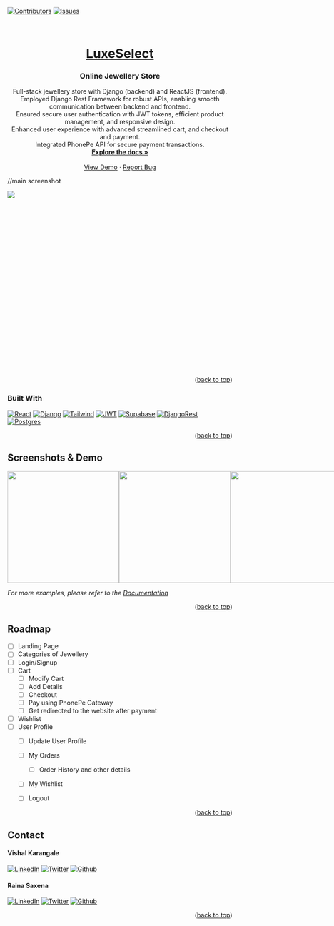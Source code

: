 <a name="readme-top"></a>

[![Contributors][contributors-shield]][contributors-url]
[![Issues][issues-shield]][issues-url]



<!-- PROJECT LOGO -->
<br />
<div align="center">
  <a href="https://github.com/rainasaxena/ecomm">
    <h1>LuxeSelect</h1>
  </a>

<h3 align="center">Online Jewellery Store</h3>

  <p align="center">
Full-stack jewellery store with Django (backend) and ReactJS (frontend).<br>
Employed Django Rest Framework for robust APIs, enabling smooth communication between backend
and frontend.<br>
Ensured secure user authentication with JWT tokens, efficient product management, and responsive
design.<br>
Enhanced user experience with advanced streamlined cart, and checkout and payment.<br>
Integrated PhonePe API for secure payment transactions.
    <br />
    <a href="https://documenter.getpostman.com/view/30992765/2s9YeEcCC3"><strong>Explore the docs »</strong></a>
    <br />
    <br />
    <a href="https://luxeselect.vercel.app/">View Demo</a>
    ·
    <a href="https://github.com/rainasaxena/ecomm/issues">Report Bug</a>
  </p>
</div>




<!-- ABOUT THE PROJECT -->
//main screenshot

<div style="height:400px; width:600px; align-items:center; justify-content:center;">
    <img src="https://github.com/rainasaxena/Ecomm/assets/100672165/67395449-4f83-4872-b916-39ac3b5ce442" />
</div>

<p align="right">(<a href="#readme-top">back to top</a>)</p>



### Built With

[![React][React.js]][React-url]
[![Django][Django]][Django-url]
[![Tailwind][Tailwind]][Tailwind-url]
[![JWT][JWT]][JWT-url]
[![Supabase][Supabase]][Supabase-url]
[![DjangoRest][DjangoRest]][Supabase-url]
[![Postgres][Postgres]][Supabase-url]



<p align="right">(<a href="#readme-top">back to top</a>)</p>


<!-- USAGE EXAMPLES -->
##  Screenshots & Demo

<div style="display: flex; flex-direction: row;">
    <img src="https://github.com/rainasaxena/Ecomm/assets/100672165/dc760a22-b72e-42d3-b9c6-0841607c41bb" width="250" />
    <img src="images/git-hooks.webp" width="250" />
    <img src="images/python-tab.webp" width="250" />
</div>



_For more examples, please refer to the [Documentation](https://documenter.getpostman.com/view/30992765/2s9YeEcCC3)_

<p align="right">(<a href="#readme-top">back to top</a>)</p>



<!-- ROADMAP -->
## Roadmap

- [ ] Landing Page
- [ ] Categories of Jewellery
- [ ] Login/Signup
- [ ] Cart
    - [ ] Modify Cart
    - [ ] Add Details
    - [ ] Checkout
    - [ ] Pay using PhonePe Gateway
    - [ ] Get redirected to the website after payment
- [ ] Wishlist
- [ ] User Profile
    - [ ] Update User Profile
    - [ ] My Orders
        - [ ] Order History and other details
    - [ ] My Wishlist
    - [ ] Logout


<p align="right">(<a href="#readme-top">back to top</a>)</p>


<!-- CONTACT -->
## Contact

#### Vishal Karangale
[![LinkedIn][linkedin-shield]][linkedin-url-vishal]
[![Twitter][twitter-shield]][twitter-url-vishal]
[![Github][github-shield]][github-url-vishal]

#### Raina Saxena
[![LinkedIn][linkedin-shield]][linkedin-url-raina]
[![Twitter][twitter-shield]][twitter-url-raina]
[![Github][github-shield]][github-url-raina]


<p align="right">(<a href="#readme-top">back to top</a>)</p>


<!-- MARKDOWN LINKS & IMAGES -->
<!-- https://www.markdownguide.org/basic-syntax/#reference-style-links -->
[contributors-shield]: https://img.shields.io/github/contributors/rainasaxena/ecomm.svg?style=for-the-badge
[contributors-url]: https://github.com/rainasaxena/ecomm/graphs/contributors

[issues-shield]: https://img.shields.io/github/issues/rainasaxena/ecomm.svg?style=for-the-badge
[issues-url]: https://github.com/rainasaxena/ecomm/issues


[linkedin-shield]: https://img.shields.io/badge/-LinkedIn-black.svg?style=for-the-badge&logo=linkedin&colorB=555
[twitter-shield]: https://img.shields.io/badge/-twitter-black.svg?style=for-the-badge&logo=twitter&colorB=555
[github-shield]: https://img.shields.io/badge/-github-black.svg?style=for-the-badge&logo=github&colorB=555

[linkedin-url-vishal]: https://www.linkedin.com/in/vishal-karangale/
[linkedin-url-raina]: https://www.linkedin.com/in/imrainasaxena/
[twitter-url-vishal]:https://twitter.com/KarangaleVishal
[twitter-url-raina]:https://twitter.com/Raina1Saxena
[github-url-vishal]:https://github.com/vishalrk1
[github-url-raina]:https://github.com/rainasaxena

<!--[product-screenshot]: images/screenshot.png-->



[React.js]: https://img.shields.io/badge/React-20232A?style=for-the-badge&logo=react
[Django]: https://img.shields.io/badge/Django-20232B?style=for-the-badge&logo=django
[Postgres]: https://img.shields.io/badge/Postgres-20232B?style=for-the-badge&logo=postgresql
[DjangoRest]: https://img.shields.io/badge/DJANGO-REST-20232B?style=for-the-badge&logo=django
[Tailwind]: https://img.shields.io/badge/Tailwind-20232B?style=for-the-badge&logo=tailwindcss
[Supabase]: https://img.shields.io/badge/supabase-20232B?style=for-the-badge&logo=supabase
[JWT]: https://img.shields.io/badge/JWT-20232B?style=for-the-badge&logo=JSON%20web%20tokens




[React-url]: https://reactjs.org/
[Django-url]: https://www.djangoproject.com
[Supabase-url]: https://supabase.com/
[Tailwind-url]:https://tailwindcss.com/
[JWT-url]: https://jwt.io/
[DjangoRest-url]: https://www.django-rest-framework.org/
[Postgres-url]: https://www.postgresql.org/
